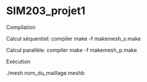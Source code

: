 # SIM203_projet1
Compilation 

Calcul séquentiel: compiler make -f makemesh_s.make

Calcul parallèle: compiler make -f makemesh_p.make

Exécution

./mesh nom_du_maillage.meshb 
